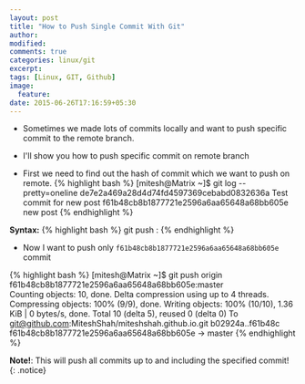 ```yaml
---
layout: post
title: "How to Push Single Commit With Git"
author:
modified:
comments: true
categories: linux/git
excerpt:
tags: [Linux, GIT, Github]
image:
  feature:
date: 2015-06-26T17:16:59+05:30
---
```


* Sometimes we made lots of commits locally and want to push specific commit to the remote branch.
* I'll show you how to push specific commit on remote branch

* First we need to find out the hash of commit which we want to push on remote.
{% highlight bash %}
[mitesh@Matrix ~]$ git log --pretty=oneline
de7e2a469a28d4d74fd4597369cebabd0832636a Test commit for new post
f61b48cb8b1877721e2596a6aa65648a68bb605e new post
{% endhighlight %}


**Syntax:**
{% highlight bash %}
git push <remote name> <commit hash>:<remote branch name>
{% endhighlight %}

* Now I want to push only `f61b48cb8b1877721e2596a6aa65648a68bb605e` commit

{% highlight bash %}
[mitesh@Matrix ~]$ git push origin f61b48cb8b1877721e2596a6aa65648a68bb605e:master  
Counting objects: 10, done.
Delta compression using up to 4 threads.
Compressing objects: 100% (9/9), done.
Writing objects: 100% (10/10), 1.36 KiB | 0 bytes/s, done.
Total 10 (delta 5), reused 0 (delta 0)
To git@github.com:MiteshShah/miteshshah.github.io.git
   b02924a..f61b48c  f61b48cb8b1877721e2596a6aa65648a68bb605e -> master
{% endhighlight %}

**Note!**: This will push all commits up to and including the specified commit!
{: .notice}
